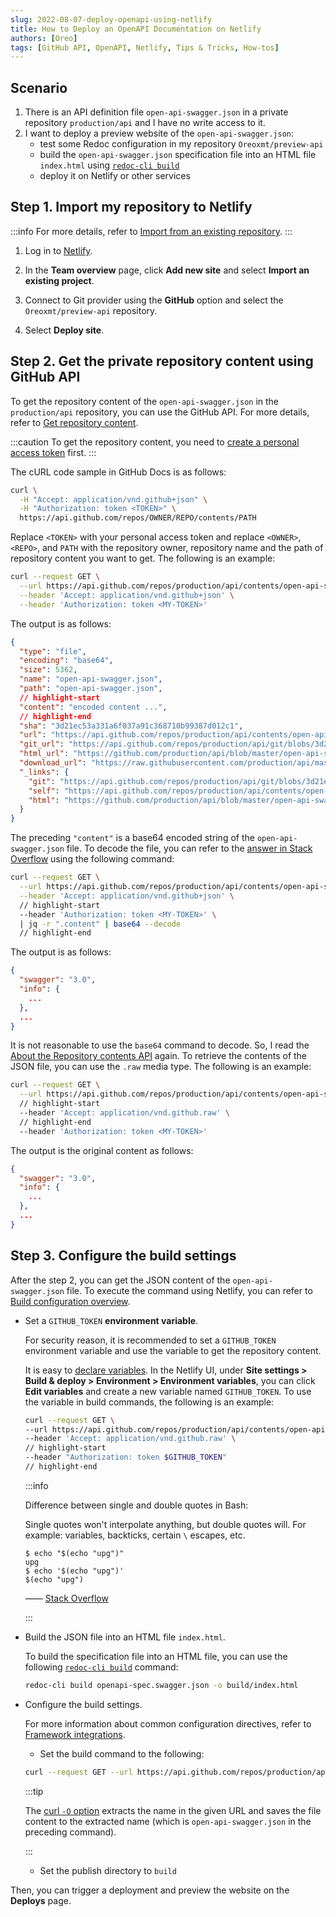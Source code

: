```yaml
---
slug: 2022-08-07-deploy-openapi-using-netlify
title: How to Deploy an OpenAPI Documentation on Netlify
authors: [Oreo]
tags: [GitHub API, OpenAPI, Netlify, Tips & Tricks, How-tos]
---
```


## Scenario

1. There is an API definition file `open-api-swagger.json` in a private repository `production/api` and I have no write access to it.
2. I want to deploy a preview website of the `open-api-swagger.json`:
    - test some Redoc configuration in my repository `Oreoxmt/preview-api`
    - build the `open-api-swagger.json` specification file into an HTML file `index.html` using [`redoc-cli build`](https://redocly.com/docs/redoc/deployment/cli/#redoc-cli-commands)
    - deploy it on Netlify or other services

<!--truncate-->

## Step 1. Import my repository to Netlify

:::info
For more details, refer to [Import from an existing repository](https://docs.netlify.com/welcome/add-new-site/#import-from-an-existing-repository).
:::

1. Log in to [Netlify](https://app.netlify.com).

2. In the **Team overview** page, click **Add new site** and select **Import an existing project**.

3. Connect to Git provider using the **GitHub** option and select the `Oreoxmt/preview-api` repository.

4. Select **Deploy site**.

## Step 2. Get the private repository content using GitHub API

To get the repository content of the `open-api-swagger.json` in the `production/api` repository, you can use the GitHub API. For more details, refer to [Get repository content](https://docs.github.com/en/rest/repos/contents#get-repository-content).

:::caution
To get the repository content, you need to [create a personal access token](https://docs.github.com/en/authentication/keeping-your-account-and-data-secure/creating-a-personal-access-token) first.
:::

The cURL code sample in GitHub Docs is as follows:

```bash
curl \
  -H "Accept: application/vnd.github+json" \
  -H "Authorization: token <TOKEN>" \
  https://api.github.com/repos/OWNER/REPO/contents/PATH
```

Replace `<TOKEN>` with your personal access token and replace `<OWNER>`, `<REPO>`, and `PATH` with the repository owner, repository name and the path of repository content you want to get. The following is an example:

```bash
curl --request GET \
  --url https://api.github.com/repos/production/api/contents/open-api-swagger.json \
  --header 'Accept: application/vnd.github+json' \
  --header 'Authorization: token <MY-TOKEN>'
```

The output is as follows:

```json
{
  "type": "file",
  "encoding": "base64",
  "size": 5362,
  "name": "open-api-swagger.json",
  "path": "open-api-swagger.json",
  // highlight-start
  "content": "encoded content ...",
  // highlight-end
  "sha": "3d21ec53a331a6f037a91c368710b99387d012c1",
  "url": "https://api.github.com/repos/production/api/contents/open-api-swagger.json",
  "git_url": "https://api.github.com/repos/production/api/git/blobs/3d21ec53a331a6f037a91c368710b99387d012c1",
  "html_url": "https://github.com/production/api/blob/master/open-api-swagger.json",
  "download_url": "https://raw.githubusercontent.com/production/api/master/open-api-swagger.json",
  "_links": {
    "git": "https://api.github.com/repos/production/api/git/blobs/3d21ec53a331a6f037a91c368710b99387d012c1",
    "self": "https://api.github.com/repos/production/api/contents/open-api-swagger.json",
    "html": "https://github.com/production/api/blob/master/open-api-swagger.json"
  }
}
```

The preceding `"content"` is a base64 encoded string of the `open-api-swagger.json` file. To decode the file, you can refer to the [answer in Stack Overflow](https://stackoverflow.com/a/70136393) using the following command:

```bash
curl --request GET \
  --url https://api.github.com/repos/production/api/contents/open-api-swagger.json \
  --header 'Accept: application/vnd.github+json' \
  // highlight-start
  --header 'Authorization: token <MY-TOKEN>' \
  | jq -r ".content" | base64 --decode
  // highlight-end
```

The output is as follows:

```json
{
  "swagger": "3.0",
  "info": {
    ...
  },
  ...
}
```

It is not reasonable to use the `base64` command to decode. So, I read the [About the Repository contents API](https://docs.github.com/en/rest/repos/contents#about-the-repository-contents-api) again. To retrieve the contents of the JSON file, you can use the `.raw` media type. The following is an example:

```bash
curl --request GET \
  --url https://api.github.com/repos/production/api/contents/open-api-swagger.json \
  // highlight-start
  --header 'Accept: application/vnd.github.raw' \
  // highlight-end
  --header 'Authorization: token <MY-TOKEN>'
```

The output is the original content as follows:

```json
{
  "swagger": "3.0",
  "info": {
    ...
  },
  ...
}
```

## Step 3. Configure the build settings

After the step 2, you can get the JSON content of the `open-api-swagger.json` file. To execute the command using Netlify, you can refer to [Build configuration overview](https://docs.netlify.com/configure-builds/overview/).

- Set a `GITHUB_TOKEN` **environment variable**.

    For security reason, it is recommended to set a `GITHUB_TOKEN` environment variable and use the variable to get the repository content.

    It is easy to [declare variables](https://docs.netlify.com/configure-builds/environment-variables/#declare-variables). In the Netlify UI, under **Site settings > Build & deploy > Environment > Environment variables**, you can click **Edit variables** and create a new variable named `GITHUB_TOKEN`. To use the variable in build commands, the following is an example:

    ```bash
    curl --request GET \
    --url https://api.github.com/repos/production/api/contents/open-api-swagger.json \
    --header 'Accept: application/vnd.github.raw' \
    // highlight-start
    --header "Authorization: token $GITHUB_TOKEN"
    // highlight-end
    ```

  :::info

  Difference between single and double quotes in Bash:

  Single quotes won't interpolate anything, but double quotes will. For example: variables, backticks, certain `\` escapes, etc.

  ```shell-session
  $ echo "$(echo "upg")"
  upg
  $ echo '$(echo "upg")'
  $(echo "upg")
  ```

  —— [Stack Overflow](https://stackoverflow.com/a/6697781)

  :::

- Build the JSON file into an HTML file `index.html`.

    To build the specification file into an HTML file, you can use the following [`redoc-cli build`](https://redocly.com/docs/redoc/deployment/cli/#redoc-cli-commands) command:

    ```bash
    redoc-cli build openapi-spec.swagger.json -o build/index.html
    ```

- Configure the build settings.

    For more information about common configuration directives, refer to [Framework integrations](https://docs.netlify.com/integrations/frameworks/).

    - Set the build command to the following:

    ```bash
    curl --request GET --url https://api.github.com/repos/production/api/contents/open-api-swagger.json --header 'Accept: application/vnd.github.raw' --header "Authorization: token $GITHUB_TOKEN" -O && redoc-cli build openapi-spec.swagger.json -o build/index.html
    ```

  :::tip

  The [curl `-O` option](https://curl.se/docs/manpage.html#-O) extracts the name in the given URL and saves the file content to the extracted name (which is `open-api-swagger.json` in the preceding command).

  :::

    - Set the publish directory to `build`

Then, you can trigger a deployment and preview the website on the **Deploys** page.
